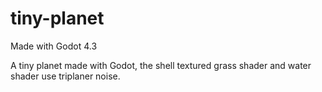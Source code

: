 # tiny-planet

Made with Godot 4.3

A tiny planet made with Godot, the shell textured grass shader and water shader use triplaner noise.

